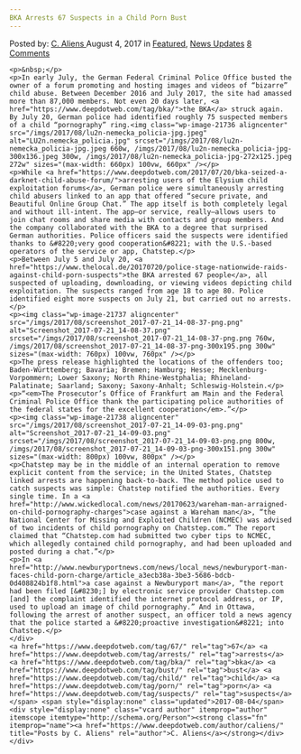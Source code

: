 ```yaml
---
BKA Arrests 67 Suspects in a Child Porn Bust
---
```

<article class="post-listing post-21732 post type-post status-publish format-standard has-post-thumbnail hentry  tag-5778 tag-bka tag-bust tag-child tag-porn tag-suspects">
    <div class="post-inner">
        <span>Posted by: <a href="https://www.deepdotweb.com/author/caliens/" title="">C. Aliens </a></span>
    <span>August 4, 2017</span>
    <span>in <a href="https://www.deepdotweb.com/category/deepdot-news/" rel="category tag">Featured</a>, <a href="https://www.deepdotweb.com/category/news-updates/" rel="category tag">News Updates</a></span>
    <span><a href="https://www.deepdotweb.com/2017/08/04/bka-arrests-67-suspects-child-porn-bust/#comments">8 Comments</a></span>
    </p>
    <div class="clear"></div>
    
    <p>&nbsp;</p>
    <p>In early July, the German Federal Criminal Police Office busted the owner of a forum promoting and hosting images and videos of “bizarre” child abuse. Between December 2016 and July 2017, the site had amassed more than 87,000 members. Not even 20 days later, <a href="https://www.deepdotweb.com/tag/bka/">the BKA</a> struck again. By July 20, German police had identified roughly 75 suspected members of a child “pornography” ring.<img class="wp-image-21736 aligncenter" src="/imgs/2017/08/lu2n-nemecka_policia-jpg.jpeg" alt="LU2n.nemecka_policia.jpg" srcset="/imgs/2017/08/lu2n-nemecka_policia-jpg.jpeg 660w, /imgs/2017/08/lu2n-nemecka_policia-jpg-300x136.jpeg 300w, /imgs/2017/08/lu2n-nemecka_policia-jpg-272x125.jpeg 272w" sizes="(max-width: 660px) 100vw, 660px" /></p>
    <p>While <a href="https://www.deepdotweb.com/2017/07/20/bka-seized-a-darknet-child-abuse-forum/">arresting users of the Elysium child exploitation forums</a>, German police were simultaneously arresting child abusers linked to an app that offered “secure private, and Beautiful Online Group Chat.” The app itself is both completely legal and without ill-intent. The app—or service, really—allows users to join chat rooms and share media with contacts and group members. And the company collaborated with the BKA to a degree that surprised German authorities. Police officers said the suspects were identified thanks to &#8220;very good cooperation&#8221; with the U.S.-based operators of the service or app, Chatstep.</p>
    <p>Between July 5 and July 20, <a href="https://www.thelocal.de/20170720/police-stage-nationwide-raids-against-child-porn-suspects">the BKA arrested 67 people</a>, all suspected of uploading, downloading, or viewing videos depicting child exploitation. The suspects ranged from age 18 to age 80. Police identified eight more suspects on July 21, but carried out no arrests.</p>
    <p><img class="wp-image-21737 aligncenter" src="/imgs/2017/08/screenshot_2017-07-21_14-08-37-png.png" alt="Screenshot_2017-07-21_14-08-37.png" srcset="/imgs/2017/08/screenshot_2017-07-21_14-08-37-png.png 760w, /imgs/2017/08/screenshot_2017-07-21_14-08-37-png-300x195.png 300w" sizes="(max-width: 760px) 100vw, 760px" /></p>
    <p>The press release highlighted the locations of the offenders too; Baden-Württemberg; Bavaria; Bremen; Hamburg; Hesse; Mecklenburg-Vorpommern; Lower Saxony; North Rhine-Westphalia; Rhineland-Palatinate; Saarland; Saxony; Saxony-Anhalt; Schleswig-Holstein.</p>
    <p>“<em>The Prosecutor’s Office of Frankfurt am Main and the Federal Criminal Police Office thank the participating police authorities of the federal states for the excellent cooperation</em>.”</p>
    <p><img class="wp-image-21738 aligncenter" src="/imgs/2017/08/screenshot_2017-07-21_14-09-03-png.png" alt="Screenshot_2017-07-21_14-09-03.png" srcset="/imgs/2017/08/screenshot_2017-07-21_14-09-03-png.png 800w, /imgs/2017/08/screenshot_2017-07-21_14-09-03-png-300x151.png 300w" sizes="(max-width: 800px) 100vw, 800px" /></p>
    <p>Chatstep may be in the middle of an internal operation to remove explicit content from the service; in the United States, Chatstep linked arrests are happening back-to-back. The method police used to catch suspects was simple: Chatstep notified the authorities. Every single time. In a <a href="http://www.wickedlocal.com/news/20170623/wareham-man-arraigned-on-child-pornography-charges">case against a Wareham man</a>, “the National Center for Missing and Exploited Children (NCMEC) was advised of two incidents of child pornography on Chatstep.com.” The report claimed that “Chatstep.com had submitted two cyber tips to NCMEC, which allegedly contained child pornography, and had been uploaded and posted during a chat.”</p>
    <p>In <a href="http://www.newburyportnews.com/news/local_news/newburyport-man-faces-child-porn-charge/article_a3ecb38a-3be3-5686-bdcb-0d408824b1f8.html">a case against a Newburyport man</a>, “the report had been filed [&#8230;] by electronic service provider Chatstep.com [and] the complaint identified the internet protocol address, or IP, used to upload an image of child pornography.” And in Ottawa, following the arrest of another suspect, an officer told a news agency that the police started a &#8220;proactive investigation&#8221; into Chatstep.</p>
    </div>
    <a href="https://www.deepdotweb.com/tag/67/" rel="tag">67</a> <a href="https://www.deepdotweb.com/tag/arrests/" rel="tag">arrests</a> <a href="https://www.deepdotweb.com/tag/bka/" rel="tag">bka</a> <a href="https://www.deepdotweb.com/tag/bust/" rel="tag">bust</a> <a href="https://www.deepdotweb.com/tag/child/" rel="tag">child</a> <a href="https://www.deepdotweb.com/tag/porn/" rel="tag">porn</a> <a href="https://www.deepdotweb.com/tag/suspects/" rel="tag">suspects</a></span> <span style="display:none" class="updated">2017-08-04</span>
    <div style="display:none" class="vcard author" itemprop="author" itemscope itemtype="http://schema.org/Person"><strong class="fn" itemprop="name"><a href="https://www.deepdotweb.com/author/caliens/" title="Posts by C. Aliens" rel="author">C. Aliens</a></strong></div>
    </div>
</article>

